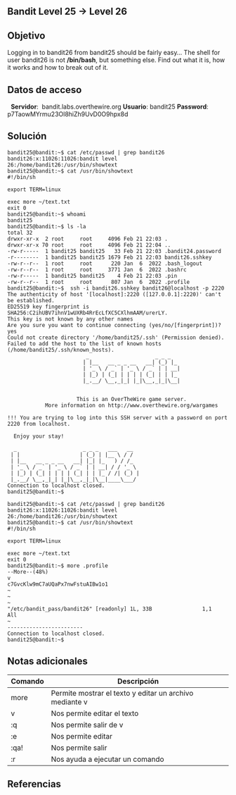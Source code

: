 ## Bandit Level 25 → Level 26

## Objetivo

Logging in to bandit26 from bandit25 should be fairly easy… The shell for user bandit26 is not **/bin/bash**, but something else. Find out what it is, how it works and how to break out of it.

## Datos de acceso
 
**Servidor**:  bandit.labs.overthewire.org
**Usuario**: bandit25
**Password**: p7TaowMYrmu23Ol8hiZh9UvD0O9hpx8d

## Solución

```
bandit25@bandit:~$ cat /etc/passwd | grep bandit26
bandit26:x:11026:11026:bandit level 26:/home/bandit26:/usr/bin/showtext
bandit25@bandit:~$ cat /usr/bin/showtext
#!/bin/sh

export TERM=linux

exec more ~/text.txt
exit 0
bandit25@bandit:~$ whoami
bandit25
bandit25@bandit:~$ ls -la
total 32
drwxr-xr-x  2 root     root     4096 Feb 21 22:03 .
drwxr-xr-x 70 root     root     4096 Feb 21 22:04 ..
-rw-r-----  1 bandit25 bandit25   33 Feb 21 22:03 .bandit24.password
-r--------  1 bandit25 bandit25 1679 Feb 21 22:03 bandit26.sshkey
-rw-r--r--  1 root     root      220 Jan  6  2022 .bash_logout
-rw-r--r--  1 root     root     3771 Jan  6  2022 .bashrc
-rw-r-----  1 bandit25 bandit25    4 Feb 21 22:03 .pin
-rw-r--r--  1 root     root      807 Jan  6  2022 .profile
bandit25@bandit:~$  ssh -i bandit26.sshkey bandit26@localhost -p 2220
The authenticity of host '[localhost]:2220 ([127.0.0.1]:2220)' can't be established.
ED25519 key fingerprint is SHA256:C2ihUBV7ihnV1wUXRb4RrEcLfXC5CXlhmAAM/urerLY.
This key is not known by any other names
Are you sure you want to continue connecting (yes/no/[fingerprint])? yes
Could not create directory '/home/bandit25/.ssh' (Permission denied).
Failed to add the host to the list of known hosts (/home/bandit25/.ssh/known_hosts).
                         _                     _ _ _   
                        | |__   __ _ _ __   __| (_) |_ 
                        | '_ \ / _` | '_ \ / _` | | __|
                        | |_) | (_| | | | | (_| | | |_ 
                        |_.__/ \__,_|_| |_|\__,_|_|\__|
                                                       

                      This is an OverTheWire game server. 
            More information on http://www.overthewire.org/wargames

!!! You are trying to log into this SSH server with a password on port 2220 from localhost.

  Enjoy your stay!

  _                     _ _ _   ___   __  
 | |                   | (_) | |__ \ / /  
 | |__   __ _ _ __   __| |_| |_   ) / /_  
 | '_ \ / _` | '_ \ / _` | | __| / / '_ \ 
 | |_) | (_| | | | | (_| | | |_ / /| (_) |
 |_.__/ \__,_|_| |_|\__,_|_|\__|____\___/ 
Connection to localhost closed.
bandit25@bandit:~$ 

bandit25@bandit:~$ cat /etc/passwd | grep bandit26
bandit26:x:11026:11026:bandit level 26:/home/bandit26:/usr/bin/showtext
bandit25@bandit:~$ cat /usr/bin/showtext
#!/bin/sh

export TERM=linux

exec more ~/text.txt
exit 0
bandit25@bandit:~$ more .profile
--More--(48%) 
v
c7GvcKlw9mC7aUQaPx7nwFstuAIBw1o1
~                                                                               
~                                                                               
~                                                                               
"/etc/bandit_pass/bandit26" [readonly] 1L, 33B                1,1           All
~                                                                               
------------------------
Connection to localhost closed.
bandit25@bandit:~$ 
```

## Notas adicionales

| Comando | Descripción |
|------------|-------------|
|  more |  Permite mostrar el texto y editar un archivo mediante v   |
|v| Nos permite editar el texto|
|:q| Nos permite salir de v |
|:e| Nos permite editar |
|:qa!| Nos permite salir |
|:r| Nos ayuda a ejecutar un comando|

## Referencias